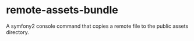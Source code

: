 remote-assets-bundle
====================

A symfony2 console command that copies a remote file to the public assets directory.
